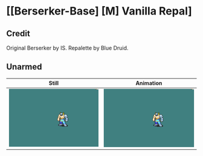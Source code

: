 # [\[Berserker-Base\] \[M\] Vanilla Repal]

## Credit

Original Berserker by IS.
Repalette by Blue Druid.
	
## Unarmed

| Still | Animation |
| :---: | :-------: |
| ![Unarmed still](./Unarmed_000.png) | ![Unarmed animation](./Unarmed.gif) |
